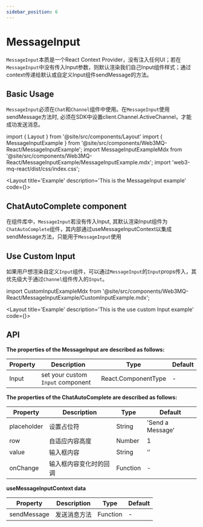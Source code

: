 ```yaml
---
sidebar_position: 6
---
```

# MessageInput
`MessageInput`本质是一个React Context Provider，没有注入任何UI；若在`MessageInput`中没有传入Input参数，则默认渲染我们自己Input组件样式；通过context传递给默认或自定义Input组件sendMessage的方法。

## Basic Usage

`MessageInput`必须在`Chat`和`Channel`组件中使用。在`MessageInput`使用sendMessage方法时, 必须在SDK中设置client.Channel.ActiveChannel，才能成功发送消息。

import { Layout } from '@site/src/components/Layout'
import { MessageInputExample } from '@site/src/components/Web3MQ-React/MessageInputExample';
import MessageInputExampleMdx from '@site/src/components/Web3MQ-React/MessageInputExample/MessageInputExample.mdx';
import 'web3-mq-react/dist/css/index.css';

<Layout
title='Example'
description='This is the MessageInput example'
code={<MessageInputExampleMdx />}>
<MessageInputExample />
</Layout>

## ChatAutoComplete component
在组件库中，`MessageInput`若没有传入Input, 其默认渲染Input组件为`ChatAutoComplete`组件，其内部通过useMessageInputContext以集成sendMessage方法，只能用于`MessageInput`使用

## Use Custom Input
如果用户想渲染自定义`Input`组件，可以通过`MessageInput`的`Input`props传入，其优先级大于通过`Channel`组件传入的`Input`。

import CustomInputExampleMdx from '@site/src/components/Web3MQ-React/MessageInputExample/CustomInputExample.mdx';

<Layout
title='Example'
description='This is the use custom Input example'
code={<CustomInputExampleMdx />}>
<MessageInputExample type='custom' />
</Layout>

## API

**The properties of the MessageInput are described as follows:**

| Property | Description                               | Type                                      | Default |
| -------- | ----------------------------------------- | ----------------------------------------- | ------- |
|  Input   | set your custom `Input` component         | React.ComponentType                       |   -     |

**The properties of the ChatAutoComplete are described as follows:**

| Property    | Description        | Type     | Default          |
| ----------- | ------------------ | -------- | ---------------- |
| placeholder | 设置占位符           | String   | 'Send a Message’ |
| row         | 自适应内容高度        | Number   |      1           |
| value       | 输入框内容           | String   |     ‘’           |
| onChange    | 输入框内容变化时的回调 | Function |      -           |


**useMessageInputContext data**

| Property      | Description                            | Type              | Default |
| ------------- | -------------------------------------- | ----------------- | ------- |
| sendMessage   |    发送消息方法                          | Function          |   -     |